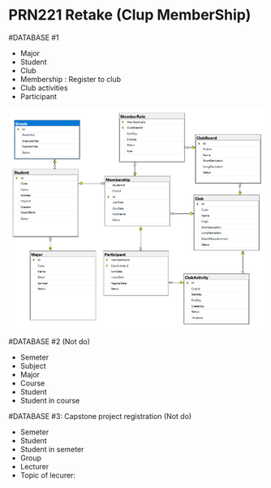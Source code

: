 #  PRN221 Retake (Clup MemberShip)

#DATABASE #1
- Major
- Student
- Club 
- Membership : Register to club
- Club activities
- Participant

![alt text](https://github.com/thientm27/Club-MemberShip/blob/main/Pictures/image2.png?raw=true)

#DATABASE #2 (Not do)
- Semeter
- Subject 
- Major 
- Course
- Student
- Student in course

#DATABASE #3: Capstone project registration (Not do)
- Semeter
- Student 
- Student in semeter
- Group
- Lecturer
- Topic of lecurer: 
